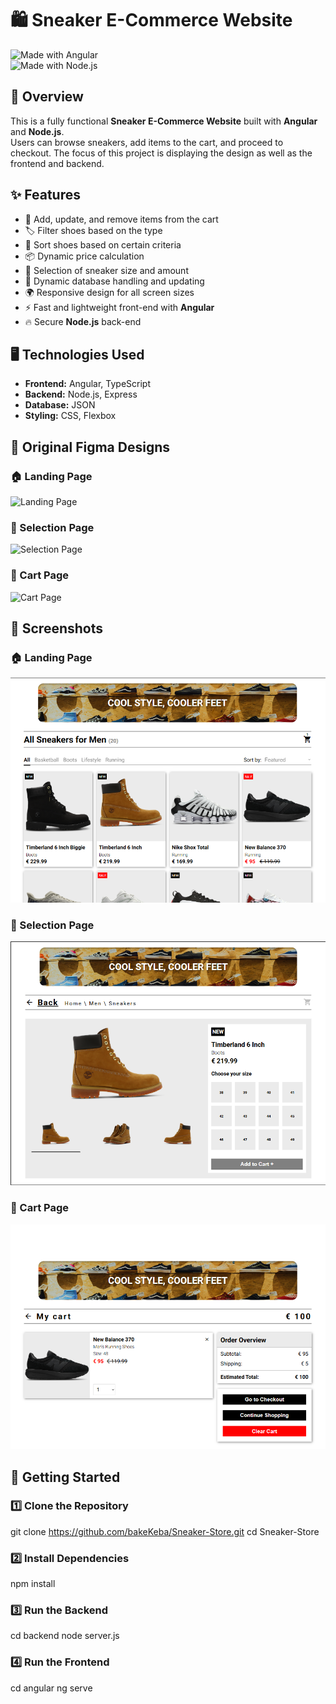 # 🛍️ Sneaker E-Commerce Website  

![Made with Angular](https://img.shields.io/badge/Made%20with-Angular-red?logo=angular)  
![Made with Node.js](https://img.shields.io/badge/Backend-Node.js-green?logo=node.js)  

## 🚀 Overview  
This is a fully functional **Sneaker E-Commerce Website** built with **Angular** and **Node.js**.  
Users can browse sneakers, add items to the cart, and proceed to checkout. The focus of this project is displaying the design as well as the frontend and backend.

## ✨ Features  
- 🛒 Add, update, and remove items from the cart
- 🏷️ Filter shoes based on the type
- 🔽 Sort shoes based on certain criteria
- 📦 Dynamic price calculation
- 🎯 Selection of sneaker size and amount
- 💾 Dynamic database handling and updating
- 🌍 Responsive design for all screen sizes  
- ⚡️ Fast and lightweight front-end with **Angular**  
- 🔥 Secure **Node.js** back-end  

## 🖥️ Technologies Used  
- **Frontend:** Angular, TypeScript  
- **Backend:** Node.js, Express  
- **Database:** JSON
- **Styling:** CSS, Flexbox

## 📸 Original Figma Designs

### 🏠 Landing Page  
![Landing Page](https://via.placeholder.com/800x400.png?text=Home+Page+Screenshot)  

### 🎯 Selection Page  
![Selection Page](https://via.placeholder.com/800x400.png?text=Home+Page+Screenshot) 

### 🛒 Cart Page  
![Cart Page](https://via.placeholder.com/800x400.png?text=Cart+Page+Screenshot)  


## 📸 Screenshots  

### 🏠 Landing Page  
![Landing Page](https://raw.githubusercontent.com/bakeKeba/Sneaker-Store/main/screenshots/sneaker_store_1.png)  

### 🎯 Selection Page  
![Selection Page](https://raw.githubusercontent.com/bakeKeba/Sneaker-Store/main/screenshots/sneaker_store_2.png) 

### 🛒 Cart Page  
![Cart Page](https://raw.githubusercontent.com/bakeKeba/Sneaker-Store/main/screenshots/sneaker_store_3.png)  

## 🚀 Getting Started  

### 1️⃣ Clone the Repository  
git clone https://github.com/bakeKeba/Sneaker-Store.git
cd Sneaker-Store

### 2️⃣ Install Dependencies
npm install

### 3️⃣ Run the Backend
cd backend
node server.js

### 4️⃣ Run the Frontend
cd angular
ng serve
